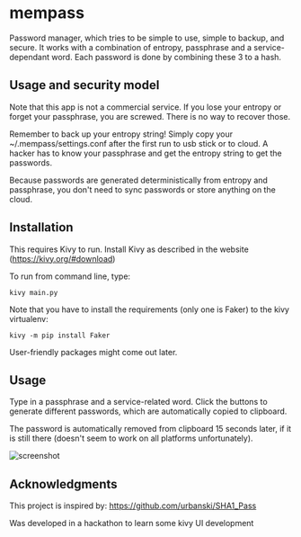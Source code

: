 # mempass

Password manager, which tries to be simple to use, simple to backup, and secure. It works with a combination of entropy, passphrase and a service-dependant word. Each password is done by combining these 3 to a hash.

## Usage and security model

Note that this app is not a commercial service. If you lose your entropy or forget your passphrase, you are screwed. There is no way to recover those.

Remember to back up your entropy string! Simply copy your ~/.mempass/settings.conf after the first run to usb stick or to cloud. A hacker has to know your passphrase and get the entropy string to get the passwords.

Because passwords are generated deterministically from entropy and passphrase, you don't need to sync passwords or store anything on the cloud.

## Installation

This requires Kivy to run. Install Kivy as described in the website (https://kivy.org/#download)

To run from command line, type:

    kivy main.py

Note that you have to install the requirements (only one is Faker) to the kivy virtualenv:

    kivy -m pip install Faker

User-friendly packages might come out later.

## Usage

Type in a passphrase and a service-related word. Click the buttons to generate different passwords, which are automatically copied to clipboard.

The password is automatically removed from clipboard 15 seconds later, if it is still there (doesn't seem to work on all platforms unfortunately).

![screenshot](https://raw.githubusercontent.com/kangasbros/mempass/master/mempass_screenshot.png "Press the various buttons to generate deterministic content.")

## Acknowledgments

This project is inspired by: https://github.com/urbanski/SHA1_Pass

Was developed in a hackathon to learn some kivy UI development
